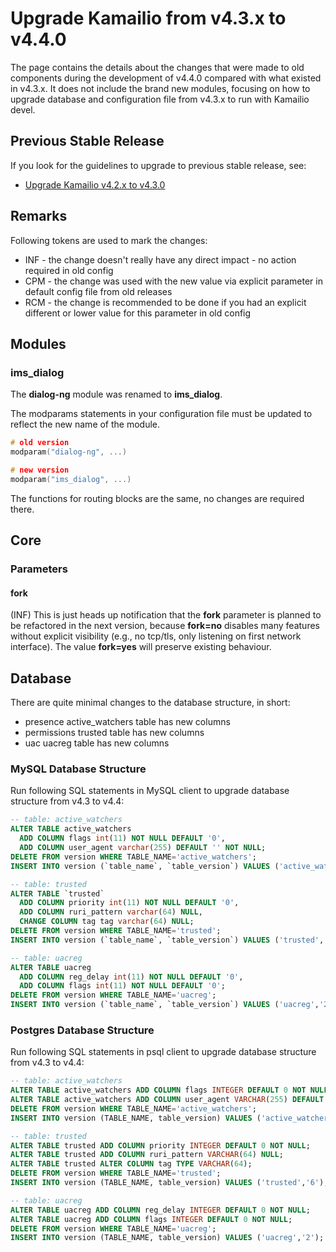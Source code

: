 # Upgrade Kamailio from v4.3.x to v4.4.0

The page contains the details about the changes that were made to old
components during the development of v4.4.0 compared with what existed
in v4.3.x. It does not include the brand new modules, focusing on how to
upgrade database and configuration file from v4.3.x to run with Kamailio
devel.

## Previous Stable Release

If you look for the guidelines to upgrade to previous stable release,
see:

- [Upgrade Kamailio v4.2.x to v4.3.0](../upgrade/4.2.x-to-4.3.0.md)

## Remarks

Following tokens are used to mark the changes:

- INF - the change doesn't really have any direct impact - no action
    required in old config
- CPM - the change was used with the new value via explicit parameter
    in default config file from old releases
- RCM - the change is recommended to be done if you had an explicit
    different or lower value for this parameter in old config

## Modules

### ims_dialog

The **dialog-ng** module was renamed to **ims_dialog**.

The modparams statements in your configuration file must be updated to
reflect the new name of the module.

``` c
# old version
modparam("dialog-ng", ...)

# new version
modparam("ims_dialog", ...)
```

The functions for routing blocks are the same, no changes are required
there.

## Core

### Parameters

#### fork

(INF) This is just heads up notification that the **fork** parameter is
planned to be refactored in the next version, because **fork=no**
disables many features without explicit visibility (e.g., no tcp/tls,
only listening on first network interface). The value **fork=yes** will
preserve existing behaviour.

## Database

There are quite minimal changes to the database structure, in short:

- presence active_watchers table has new columns
- permissions trusted table has new columns
- uac uacreg table has new columns

### MySQL Database Structure

Run following SQL statements in MySQL client to upgrade database
structure from v4.3 to v4.4:

``` sql
-- table: active_watchers
ALTER TABLE active_watchers
  ADD COLUMN flags int(11) NOT NULL DEFAULT '0',
  ADD COLUMN user_agent varchar(255) DEFAULT '' NOT NULL;
DELETE FROM version WHERE TABLE_NAME='active_watchers';
INSERT INTO version (`table_name`, `table_version`) VALUES ('active_watchers','12');

-- table: trusted
ALTER TABLE `trusted`
  ADD COLUMN priority int(11) NOT NULL DEFAULT '0',
  ADD COLUMN ruri_pattern varchar(64) NULL,
  CHANGE COLUMN tag tag varchar(64) NULL;
DELETE FROM version WHERE TABLE_NAME='trusted';
INSERT INTO version (`table_name`, `table_version`) VALUES ('trusted','6');

-- table: uacreg
ALTER TABLE uacreg
  ADD COLUMN reg_delay int(11) NOT NULL DEFAULT '0',
  ADD COLUMN flags int(11) NOT NULL DEFAULT '0';
DELETE FROM version WHERE TABLE_NAME='uacreg';
INSERT INTO version (`table_name`, `table_version`) VALUES ('uacreg','2');


```

### Postgres Database Structure

Run following SQL statements in psql client to upgrade database
structure from v4.3 to v4.4:

``` sql
-- table: active_watchers
ALTER TABLE active_watchers ADD COLUMN flags INTEGER DEFAULT 0 NOT NULL;
ALTER TABLE active_watchers ADD COLUMN user_agent VARCHAR(255) DEFAULT '' NOT NULL;
DELETE FROM version WHERE TABLE_NAME='active_watchers';
INSERT INTO version (TABLE_NAME, table_version) VALUES ('active_watchers','12');

-- table: trusted
ALTER TABLE trusted ADD COLUMN priority INTEGER DEFAULT 0 NOT NULL;
ALTER TABLE trusted ADD COLUMN ruri_pattern VARCHAR(64) NULL;
ALTER TABLE trusted ALTER COLUMN tag TYPE VARCHAR(64);
DELETE FROM version WHERE TABLE_NAME='trusted';
INSERT INTO version (TABLE_NAME, table_version) VALUES ('trusted','6');

-- table: uacreg
ALTER TABLE uacreg ADD COLUMN reg_delay INTEGER DEFAULT 0 NOT NULL;
ALTER TABLE uacreg ADD COLUMN flags INTEGER DEFAULT 0 NOT NULL;
DELETE FROM version WHERE TABLE_NAME='uacreg';
INSERT INTO version (TABLE_NAME, table_version) VALUES ('uacreg','2');

```
